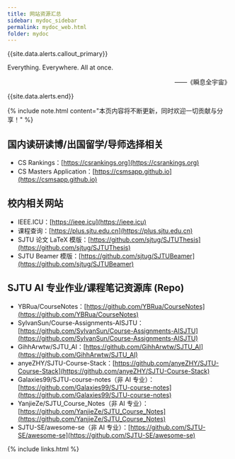 ```yaml
---
title: 网站资源汇总
sidebar: mydoc_sidebar
permalink: mydoc_web.html
folder: mydoc
---
```



{{site.data.alerts.callout_primary}}
<p>Everything. Everywhere. All at once.</p>
<p align="right">——《瞬息全宇宙》</p>

{{site.data.alerts.end}}

{% include note.html content="本页内容将不断更新，同时欢迎一切贡献与分享！" %}

## 国内读研读博/出国留学/导师选择相关

- CS Rankings：[https://csrankings.org](https://csrankings.org)
- CS Masters Application：[https://csmsapp.github.io](https://csmsapp.github.io)

## 校内相关网站

- IEEE.ICU：[https://ieee.icu](https://ieee.icu)
- 课程查询：[https://plus.sjtu.edu.cn](https://plus.sjtu.edu.cn)
- SJTU 论文 LaTeX 模版：[https://github.com/sjtug/SJTUThesis](https://github.com/sjtug/SJTUThesis)
- SJTU Beamer 模版：[https://github.com/sjtug/SJTUBeamer](https://github.com/sjtug/SJTUBeamer)

## SJTU AI 专业作业/课程笔记资源库 (Repo)

- YBRua/CourseNotes：[https://github.com/YBRua/CourseNotes](https://github.com/YBRua/CourseNotes)
- SylvanSun/Course-Assignments-AISJTU：[https://github.com/SylvanSun/Course-Assignments-AISJTU](https://github.com/SylvanSun/Course-Assignments-AISJTU)
- GihhArwtw/SJTU_AI：[https://github.com/GihhArwtw/SJTU_AI](https://github.com/GihhArwtw/SJTU_AI)
- anyeZHY/SJTU-Course-Stack：[https://github.com/anyeZHY/SJTU-Course-Stack](https://github.com/anyeZHY/SJTU-Course-Stack)
- Galaxies99/SJTU-course-notes（非 AI 专业）：[https://github.com/Galaxies99/SJTU-course-notes](https://github.com/Galaxies99/SJTU-course-notes)
- YanjieZe/SJTU_Course_Notes（非 AI 专业）：[https://github.com/YanjieZe/SJTU_Course_Notes](https://github.com/YanjieZe/SJTU_Course_Notes)
- SJTU-SE/awesome-se（非 AI 专业）：[https://github.com/SJTU-SE/awesome-se](https://github.com/SJTU-SE/awesome-se)

{% include links.html %}
